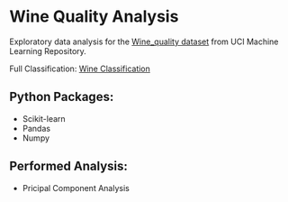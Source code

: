 # Wine Quality Analysis
Exploratory data analysis for the [Wine_quality dataset](https://archive.ics.uci.edu/ml/datasets/wine+quality) from UCI Machine Learning Repository.

Full Classification: [Wine Classification](https://github.com/KevinDeng31/Wine-quality-analysis/blob/master/wineClassification.ipynb) 

## Python Packages:
* Scikit-learn
* Pandas
* Numpy

## Performed Analysis:
* Pricipal Component Analysis


